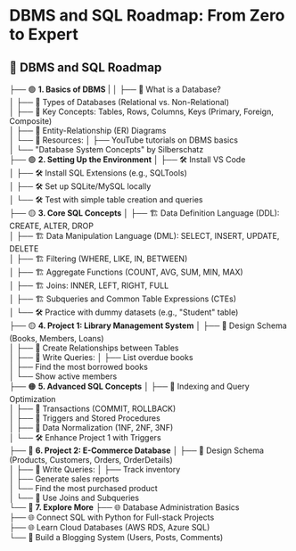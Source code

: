 # DBMS and SQL Roadmap: From Zero to Expert

## 📂 DBMS and SQL Roadmap

├── 🟢 **1. Basics of DBMS**
|
│ ├── 📌 What is a Database?  
│ ├── 📌 Types of Databases (Relational vs. Non-Relational)  
│ ├── 📌 Key Concepts: Tables, Rows, Columns, Keys (Primary, Foreign, Composite)  
│ ├── 📌 Entity-Relationship (ER) Diagrams  
│ └── 📖 Resources:
│ ├── YouTube tutorials on DBMS basics  
│ └── "Database System Concepts" by Silberschatz  
├── 🟢 **2. Setting Up the Environment**
│ ├── 🛠️ Install VS Code  
│ ├── 🛠️ Install SQL Extensions (e.g., SQLTools)  
│ ├── 🛠️ Set up SQLite/MySQL locally  
│ └── 🛠️ Test with simple table creation and queries  
├── 🟡 **3. Core SQL Concepts**
│ ├── 🏗️ Data Definition Language (DDL): CREATE, ALTER, DROP  
│ ├── 🏗️ Data Manipulation Language (DML): SELECT, INSERT, UPDATE, DELETE  
│ ├── 🏗️ Filtering (WHERE, LIKE, IN, BETWEEN)  
│ ├── 🏗️ Aggregate Functions (COUNT, AVG, SUM, MIN, MAX)  
│ ├── 🏗️ Joins: INNER, LEFT, RIGHT, FULL  
│ ├── 🏗️ Subqueries and Common Table Expressions (CTEs)  
│ └── 🛠️ Practice with dummy datasets (e.g., "Student" table)  
├── 🟡 **4. Project 1: Library Management System**
│ ├── 🎯 Design Schema (Books, Members, Loans)  
│ ├── 🎯 Create Relationships between Tables  
│ ├── 🎯 Write Queries:
│ ├── List overdue books  
│ ├── Find the most borrowed books  
│ └── Show active members  
├── 🟠 **5. Advanced SQL Concepts**
│ ├── 📌 Indexing and Query Optimization  
│ ├── 📌 Transactions (COMMIT, ROLLBACK)  
│ ├── 📌 Triggers and Stored Procedures  
│ ├── 📌 Data Normalization (1NF, 2NF, 3NF)  
│ └── 🛠️ Enhance Project 1 with Triggers  
├── 🔴 **6. Project 2: E-Commerce Database**
│ ├── 🎯 Design Schema (Products, Customers, Orders, OrderDetails)  
│ ├── 🎯 Write Queries:
│ ├── Track inventory  
│ ├── Generate sales reports  
│ └── Find the most purchased product  
│ └── 🎯 Use Joins and Subqueries  
└── 🚀 **7. Explore More**
├── 🌐 Database Administration Basics  
 ├── 🌐 Connect SQL with Python for Full-stack Projects  
 ├── 🌐 Learn Cloud Databases (AWS RDS, Azure SQL)  
 └── 🎯 Build a Blogging System (Users, Posts, Comments)
